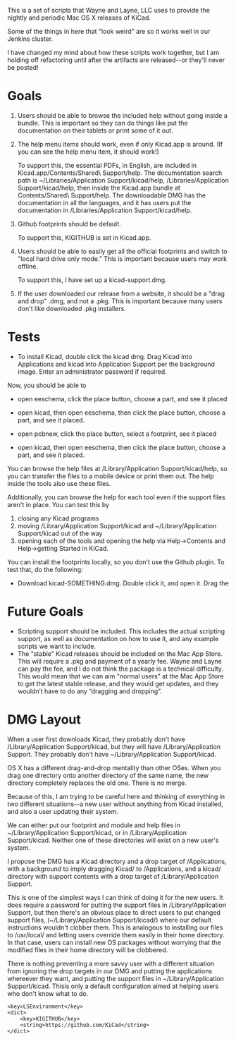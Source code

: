 This is a set of scripts that Wayne and Layne, LLC uses to provide the nightly and periodic Mac OS X releases of KiCad.

Some of the things in here that "look weird" are so it works well in our Jenkins cluster.

I have changed my mind about how these scripts work together, but I am holding off refactoring until after the artifacts are released--or they'll never be posted!

Goals
=====
1) Users should be able to browse the included help without going inside a bundle.  This is important so they can do things like put the documentation on their tablets or print some of it out.

2) The help menu items should work, even if only Kicad.app is around.  (If you can see the help menu item, it should work!)

	To support this, the essential PDFs, in English, are included in Kicad.app/Contents/Shared\ Support/help.  The documentation search path is ~/Libraries/Application Support/kicad/help, /Libraries/Application Support/kicad/help, then inside the Kicad.app bundle at Contents/Shared\ Support/help.  The downloadable DMG has the documentation in all the languages, and it has users put the documentation in /Libraries/Application Support/kicad/help.

3) Github footprints should be default.

	To support this, KIGITHUB is set in Kicad.app.

4) Users should be able to easily get all the official footprints and switch to "local hard drive only mode." This is important because users may work offline.

	To support this, I have set up a kicad-support.dmg.

5) If the user downloaded our release from a website, it should be a "drag and drop" .dmg, and not a .pkg.  This is important because many users don't like downloaded .pkg installers.

Tests
=====

* To install Kicad, double click the kicad dmg.  Drag Kicad into Applications and kicad into Application Support per the background image.  Enter an administrator password if required.

Now, you should be able to 

* open eeschema, click the place button, choose a part, and see it placed

* open kicad, then open eeschema, then click the place button, choose a part, and see it placed.

* open pcbnew, click the place button, select a footprint, see it placed

* open kicad, then open eeschema, then click the place button, choose a part, and see it placed.

You can browse the help files at /Library/Application Support/kicad/help, so you can transfer the files to a mobile device or print them out.  The help inside the tools also use these files.

Additionally, you can browse the help for each tool even if the support files aren't in place.  You can test this by

1) closing any Kicad programs
2) moving /Library/Application Support/kicad and ~/Library/Application Support/kicad out of the way
3) opening each of the tools and opening the help via Help->Contents and Help->getting Started in KiCad.

You can install the footprints locally, so you don't use the Github plugin.  To test that, do the following:

* Download kicad-SOMETHING.dmg.  Double click it, and open it.  Drag the 

Future Goals
============
* Scripting support should be included.  This includes the actual scripting support, as well as documentation on how to use it, and any example scripts we want to include.
* The "stable" Kicad releases should be included on the Mac App Store.  This will require a .pkg and payment of a yearly fee.  Wayne and Layne can pay the fee, and I do not think the package is a technical difficulty.  This would mean that we can aim "normal users" at the Mac App Store to get the latest stable release, and they would get updates, and they wouldn’t have to do any “dragging and dropping”.

DMG Layout
==========
When a user first downloads Kicad, they probably don't have /Library/Application Support/kicad, but they will have /Library/Application Support.  They probably don't have ~/Library/Application Support/kicad.

OS X has a different drag-and-drop mentality than other OSes.  When you drag one directory onto another directory of the same name, the new directory completely replaces the old one.  There is no merge.

Because of this, I am trying to be careful here and thinking of everything in two different situations--a new user without anything from Kicad installed, and also a user updating their system.

We can either put our footprint and module and help files in ~/Library/Application Support/kicad, or in /Library/Application Support/kicad.  Neither one of these directories will exist on a new user's system.

I propose the DMG has a Kicad directory and a drop target of /Applications, with a background to imply dragging Kicad/ to /Applications, and a kicad/ directory with support contents with a drop target of /Library/Application Support.

This is one of the simplest ways I can think of doing it for the new users.  It does require a password for putting the support files in /Library/Application Support, but then there's an obvious place to direct users to put changed support files, (~/Library/Application Support/kicad/) where our default instructions wouldn't clobber them.  This is analogous to installing our files to /usr/local/ and letting users override them easily in their home directory.  In that case, users can install new OS packages without worrying that the modified files in their home directory will be clobbered.

There is nothing preventing a more savvy user with a different situation from ignoring the drop targets in our DMG and putting the applications whereever they want, and putting the support files in ~/Library/Application Support/kicad.  Thisis only a default configuration aimed at helping users who don't know what to do.



    <key>LSEnvironment</key>
    <dict>
        <key>KIGITHUB</key>
        <string>https://github.com/KiCad</string>
    </dict>

